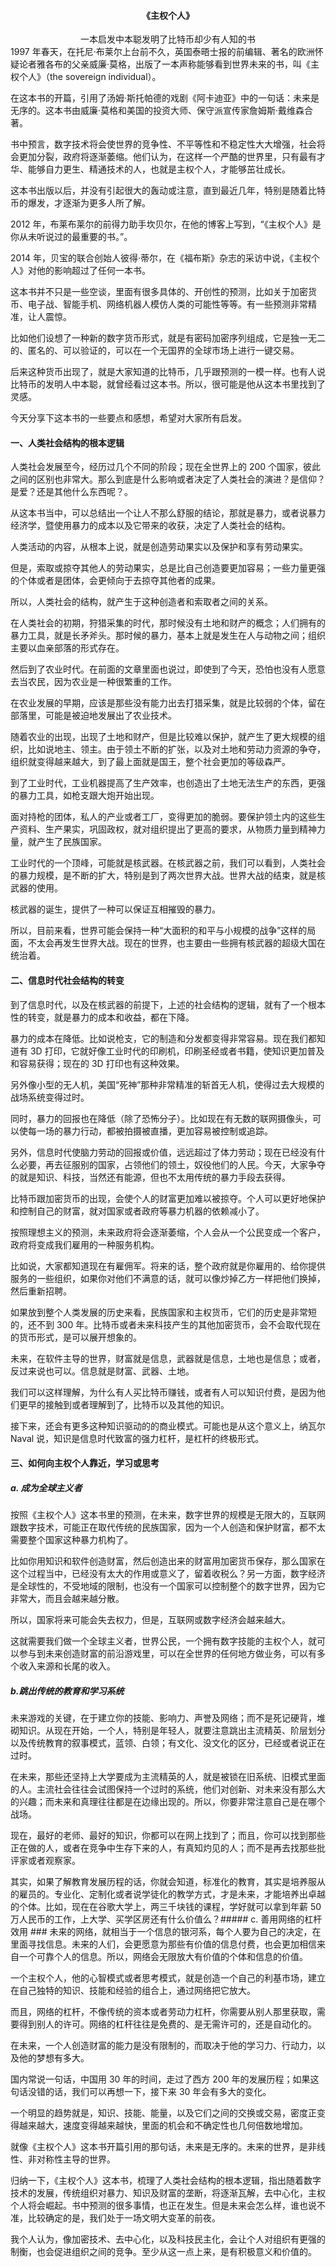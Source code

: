 #### <center>《主权个人》 ###
<div style="text-align: center;"><span style="font-family: 楷体; ">一本启发中本聪发明了比特币却少有人知的书</span></div>
1997 年春天，在托尼·布莱尔上台前不久，英国泰晤士报的前编辑、著名的欧洲怀疑论者雅各布的父亲威廉·莫格，出版了一本声称能够看到世界未来的书，叫《主权个人》（the sovereign individual）。


在这本书的开篇，引用了汤姆·斯托帕德的戏剧《阿卡迪亚》中的一句话：未来是无序的。这本书由威廉·莫格和美国的投资大师、保守派宣传家詹姆斯·戴维森合著。


书中预言，数字技术将会使世界的竞争性、不平等性和不稳定性大大增强，社会将会更加分裂，政府将逐渐萎缩。他们认为，在这样一个严酷的世界里，只有最有才华、能够自力更生、精通技术的人，也就是主权个人，才能够茁壮成长。


这本书出版以后，并没有引起很大的轰动或注意，直到最近几年，特别是随着比特币的爆发，才逐渐为更多人所了解。


2012 年，布莱布莱尔的前得力助手坎贝尔，在他的博客上写到，“《主权个人》是你从未听说过的最重要的书。”。


2014 年，贝宝的联合创始人彼得·蒂尔，在《福布斯》杂志的采访中说，《主权个人》对他的影响超过了任何一本书。


这本书并不只是一些空谈，里面有很多具体的、开创性的预测，比如关于加密货币、电子战、智能手机、网络机器人模仿人类的可能性等等。有一些预测非常精准，让人震惊。


比如他们设想了一种新的数字货币形式，就是有密码加密序列组成，它是独一无二的、匿名的、可以验证的，可以在一个无国界的全球市场上进行一键交易。

后来这种货币出现了，就是大家知道的比特币，几乎跟预测的一模一样。也有人说比特币的发明人中本聪，就曾经看过这本书。所以，很可能是他从这本书里找到了灵感。


今天分享下这本书的一些要点和感想，希望对大家所有启发。


#### 一、人类社会结构的根本逻辑 ###
人类社会发展至今，经历过几个不同的阶段；现在全世界上的 200 个国家，彼此之间的区别也非常大。那么到底是什么影响或者决定了人类社会的演进？是信仰？是爱？还是其他什么东西呢？。


从这本书当中，可以总结出一个让人不那么舒服的结论，那就是暴力，或者说暴力经济学，暨使用暴力的成本以及它带来的收获，决定了人类社会的结构。


人类活动的内容，从根本上说，就是创造劳动果实以及保护和享有劳动果实。

但是，索取或掠夺其他人的劳动果实，总是比自己创造要更加容易；一些力量更强的个体或者是团体，会更倾向于去掠夺其他者的成果。


所以，人类社会的结构，就产生于这种创造者和索取者之间的关系。


在人类社会的初期，狩猎采集的时代，那时候没有土地和财产的概念；人们拥有的暴力工具，就是长矛斧头。那时候的暴力，基本上就是发生在人与动物之间；组织主要以血亲部落的形式存在。


然后到了农业时代。在前面的文章里面也说过，即使到了今天，恐怕也没有人愿意去当农民，因为农业是一种很繁重的工作。


在农业发展的早期，应该是那些没有能力出去打猎采集，就是比较弱的个体，留在部落里，可能是被迫地发展出了农业技术。


随着农业的出现，出现了土地和财产，但是比较难以保护，就产生了更大规模的组织，比如说地主、领主。由于领土不断的扩张，以及对土地和劳动力资源的争夺，组织就变得越来越大，到了最上面就是国王，整个社会更加的等级森严。

到了工业时代，工业机器提高了生产效率，也创造出了土地无法生产的东西，更强的暴力工具，如枪支跟大炮开始出现。


面对持枪的团体，私人的产业或者工厂，变得更加的脆弱。要保护领土内的这些生产资料、生产果实，巩固政权，就对组织提出了更高的要求，从物质力量到精神力量，就产生了民族国家。


工业时代的一个顶峰，可能就是核武器。在核武器之前，我们可以看到，人类社会的暴力规模，是不断的扩大，特别是到了两次世界大战。世界大战的结束，就是核武器的使用。


核武器的诞生，提供了一种可以保证互相摧毁的暴力。


所以，目前来看，世界可能会保持一种“大面积的和平与小规模的战争”这样的局面，不太会再发生世界大战。现在的世界，也主要由一些拥有核武器的超级大国在统治着。

#### 二、信息时代社会结构的转变 ###
到了信息时代，以及在核武器的前提下，上述的社会结构的逻辑，就有了一个根本性的转变，就是暴力的成本和收益，都在下降。


暴力的成本在降低。比如说枪支，它的制造和分发都变得非常容易。现在我们都知道有 3D 打印，它就好像工业时代的印刷机，印刷圣经或者书籍，使知识更加普及和容易获得；现在的 3D 打印也有这种效果。


另外像小型的无人机，美国“死神”那种非常精准的斩首无人机，使得过去大规模的战场系统变得过时。


同时，暴力的回报也在降低（除了恐怖分子）。比如现在有无数的联网摄像头，可以使每一场的暴力行动，都被拍摄被直播，更加容易被控制或追踪。


另外，信息时代使脑力劳动的回报或价值，远远超过了体力劳动；现在已经没有什么必要，再去征服别的国家，占领他们的领土，奴役他们的人民。今天，大家争夺的就是知识、科技，当然还有能源，但也不太用传统的暴力手段去获得。

比特币跟加密货币的出现，会使个人的财富更加难以被掠夺。个人可以更好地保护和控制自己的财富，就对国家或者政府等暴力机器的依赖减小了。


按照理想主义的预测，未来政府将会逐渐萎缩，个人会从一个公民变成一个客户，政府将变成我们雇用的一种服务机构。


比如说，大家都知道现在有雇佣军。将来的话，整个政府就是你雇用的、给你提供服务的一些组织，如果你对他们不满意的话，就可以像炒掉乙方一样把他们换掉，然后重新招聘。


如果放到整个人类发展的历史来看，民族国家和主权货币，它们的历史是非常短的，还不到 300 年。比特币或者未来科技产生的其他加密货币，会不会取代现在的货币形式，是可以展开想象的。


未来，在软件主导的世界，财富就是信息，武器就是信息，土地也是信息；或者，反过来说也可以。信息就是财富、武器、土地。


我们可以这样理解，为什么有人买比特币赚钱，或者有人可以知识付费，是因为他们更早的接触到或者理解到了，比特币以及其他的知识。

接下来，还会有更多这种知识驱动的的商业模式。可能也是从这个意义上，纳瓦尔 Naval 说，知识是信息时代致富的强力杠杆，是杠杆的终极形式。

#### 三、如何向主权个人靠近，学习或思考 ###
##### a. 成为全球主义者 ###
按照《主权个人》这本书里的预测，在未来，数字世界的规模是无限大的，互联网跟数字技术，可能正在取代传统的民族国家，因为一个人创造和保护财富，都不太需要整个国家这种暴力机构了。


比如你用知识和软件创造财富，然后创造出来的财富用加密货币保存，那么国家在这个过程当中，已经没有太大的作用或意义了，留着收税么？另一方面，数字经济是全球性的，不受地域的限制，也没有一个国家可以控制整个的数字世界，因为它非常大，而且会越来越分散。


所以，国家将来可能会失去权力，但是，互联网或数字经济会越来越大。

这就需要我们做一个全球主义者，世界公民，一个拥有数字技能的主权个人，就可以参与到未来创造财富的前沿游戏里，可以在全世界的任何地方做业务，可以有多个收入来源和长尾的收入。

##### b.跳出传统的教育和学习系统 ###
未来游戏的关键，在于建立你的技能、影响力、声誉及网络；而不是死记硬背，堆砌知识。从现在开始，一个人，特别是年轻人，就要注意跳出主流精英、阶层划分以及传统教育的叙事模式，蓝领、白领；有文化、没文化的区分，已经或者说正在过时。


在未来，那些还坚持上大学要成为主流精英的人，就是被锁在旧系统、旧模式里面的人。主流社会往往会试图保持一个过时的系统，他们对创新、对未来没有那么大的兴趣；而未来和真理往往都是在边缘出现的。所以，你要非常注意自己是在哪个战场。


现在，最好的老师、最好的知识，你都可以在网上找到了；而且，你可以找到那些正在做的人，或者在竞争中生存下来的人，有真知灼见的人；而不是再去找那些批评家或者观察家。


其实，如果了解教育发展历程的话，你就会知道，标准化的教育，其实是培养服从的雇员的。专业化、定制化或者说学徒化的教学方式，才是未来，才能培养出卓越的个体。比如，现在在谷歌大学上，两三千块钱的课程，学好就可以拿到年薪 50 万人民币的工作，上大学、买学区房还有什么价值么？##### c. 善用网络的杠杆效用 ###
未来的网络，就相当于一个信息的银河系，每个人要为自己的决定，在里面寻找信息。未来的人们，会更愿意为那些有价值的信息付费，也会更加相信来自一个可靠个人的信息。所以，网络会无限放大有价值的个体和信息的价值。


一个主权个人，他的心智模式或者思考模式，就是创造一个自己的利基市场，建立在自己独特的知识、技能和经验的组合上，通过网络把它放大。


而且，网络的杠杆，不像传统的资本或者劳动力杠杆，你需要从别人那里获取，需要得到别人的许可。网络的杠杆往往是免费的、是无需许可的，还是自动化的。

在未来，一个人创造财富的能力是没有限制的，而取决于他的学习力、行动力，以及他的梦想有多大。

国内常说一句话，中国用 30 年的时间，走过了西方 200 年的发展历程；如果这句话没错的话，我们可以再想一下，接下来 30 年会有多大的变化。


一个明显的趋势就是，知识、技能、能量，以及它们之间的交换或交易，密度正变得越来越大，速度变得越来越快，里面的机会和不确定性也几何倍数地增加。

就像《主权个人》这本书开篇引用的那句话，未来是无序的。未来的世界，是非线性、非对称性主导的世界。


归纳一下，《主权个人》这本书，梳理了人类社会结构的根本逻辑，指出随着数字技术的发展，传统组织对暴力、知识及财富的垄断，将逐渐瓦解，去中心化，主权个人将会崛起。书中预测的很多事情，也正在发生。但是未来会怎么样，谁也说不准，比较确定的是，我们处于一场文明大变革的前夜。


我个人认为，像加密技术、去中心化，以及科技民主化，会让个人对组织有更强的制衡，也会促进组织之间的竞争。至少从这一点上来，是有积极意义和价值的。

